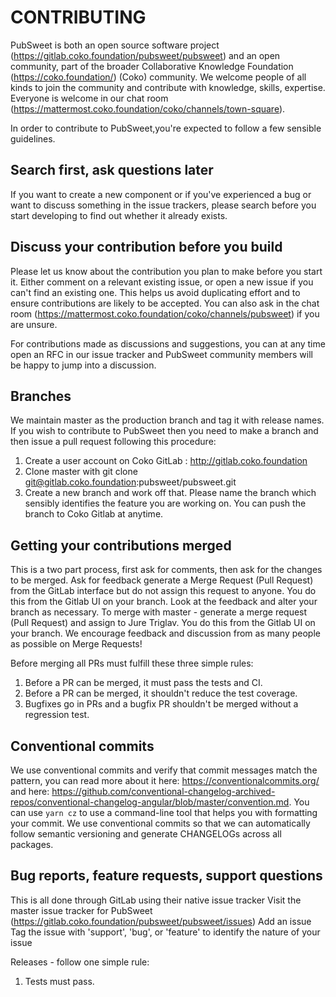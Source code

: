# CONTRIBUTING

PubSweet is both an open source software project (https://gitlab.coko.foundation/pubsweet/pubsweet) and an open community, part of the broader Collaborative Knowledge Foundation (https://coko.foundation/) (Coko) community. We welcome people of all kinds to join the community and contribute with knowledge, skills, expertise. Everyone is welcome in our chat room (https://mattermost.coko.foundation/coko/channels/town-square).

In order to contribute to PubSweet,you're expected to follow a few sensible guidelines.

## Search first, ask questions later

If you want to create a new component or if you've experienced a bug or want to discuss something in the issue trackers, please search before you start developing to find out whether it already exists.

## Discuss your contribution before you build

Please let us know about the contribution you plan to make before you start it. Either comment on a relevant existing issue, or open a new issue if you can't find an existing one. This helps us avoid duplicating effort and to ensure contributions are likely to be accepted. You can also ask in the chat room (https://mattermost.coko.foundation/coko/channels/pubsweet) if you are unsure.

For contributions made as discussions and suggestions, you can at any time open an RFC in our issue tracker and PubSweet community members will be happy to jump into a discussion.

## Branches

We maintain master as the production branch and tag it with release names. If you wish to contribute to PubSweet then you need to make a branch and then issue a pull request following this procedure:

1. Create a user account on Coko GitLab : http://gitlab.coko.foundation
2. Clone master with git clone git@gitlab.coko.foundation:pubsweet/pubsweet.git
3. Create a new branch and work off that. Please name the branch which sensibly identifies the feature you are working on. You can push the branch to Coko Gitlab at anytime.

## Getting your contributions merged

This is a two part process, first ask for comments, then ask for the changes to be merged.
Ask for feedback generate a Merge Request (Pull Request) from the GitLab interface but do not assign this request to anyone. You do this from the Gitlab
UI on your branch.
Look at the feedback and alter your branch as necessary.
To merge with master - generate a merge request (Pull Request) and assign to Jure Triglav. You do this from the Gitlab UI on your branch.
We encourage feedback and discussion from as many people as possible on Merge Requests!

Before merging all PRs must fulfill these three simple rules:

1.  Before a PR can be merged, it must pass the tests and CI.
2.  Before a PR can be merged, it shouldn't reduce the test coverage.
3.  Bugfixes go in PRs and a bugfix PR shouldn't be merged without a regression test.

## Conventional commits

We use conventional commits and verify that commit messages match the pattern, you can read more about it here: https://conventionalcommits.org/ and here: https://github.com/conventional-changelog-archived-repos/conventional-changelog-angular/blob/master/convention.md. You can use `yarn cz` to use a command-line tool that helps you with formatting your commit. We use conventional commits so that we can automatically follow semantic versioning and generate CHANGELOGs across all packages.

## Bug reports, feature requests, support questions

This is all done through GitLab using their native issue tracker
Visit the master issue tracker for PubSweet (https://gitlab.coko.foundation/pubsweet/pubsweet/issues)
Add an issue
Tag the issue with 'support', 'bug', or 'feature' to identify the nature of your issue

Releases - follow one simple rule:

1.  Tests must pass.
